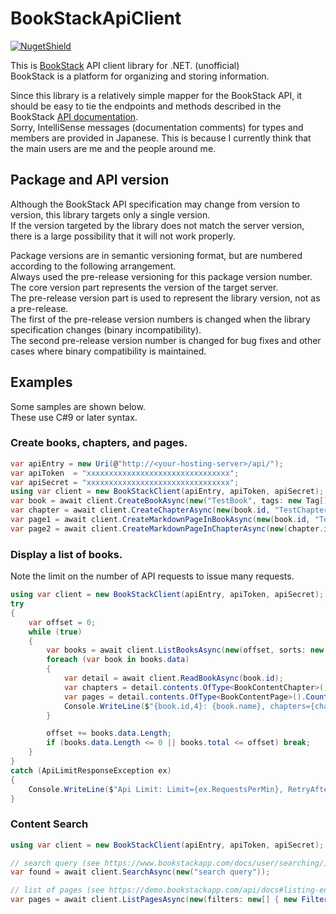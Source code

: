# BookStackApiClient

[![NugetShield]][NugetPackage]

[NugetPackage]: https://www.nuget.org/packages/BookStackApiClient
[NugetShield]: https://img.shields.io/nuget/v/BookStackApiClient

This is [BookStack](https://www.bookstackapp.com/) API client library for .NET. (unofficial)  
BookStack is a platform for organizing and storing information.


Since this library is a relatively simple mapper for the BookStack API, it should be easy to tie the endpoints and methods described in the BookStack [API documentation](https://demo.bookstackapp.com/api/docs).  
Sorry, IntelliSense messages (documentation comments) for types and members are provided in Japanese. This is because I currently think that the main users are me and the people around me.  

## Package and API version 

Although the BookStack API specification may change from version to version, this library targets only a single version.  
If the version targeted by the library does not match the server version, there is a large possibility that it will not work properly.  

Package versions are in semantic versioning format, but are numbered according to the following arrangement.  
Always used the pre-release versioning for this package version number.  
The core version part represents the version of the target server.  
The pre-release version part is used to represent the library version, not as a pre-release.  
The first of the pre-release version numbers is changed when the library specification changes (binary incompatibility).  
The second pre-release version number is changed for bug fixes and other cases where binary compatibility is maintained.  

## Examples

Some samples are shown below.  
These use C#9 or later syntax.  

### Create books, chapters, and pages.

```csharp
var apiEntry = new Uri(@"http://<your-hosting-server>/api/");
var apiToken  = "xxxxxxxxxxxxxxxxxxxxxxxxxxxxxxxx";
var apiSecret = "xxxxxxxxxxxxxxxxxxxxxxxxxxxxxxxx";
using var client = new BookStackClient(apiEntry, apiToken, apiSecret);
var book = await client.CreateBookAsync(new("TestBook", tags: new Tag[] { new("test") }));
var chapter = await client.CreateChapterAsync(new(book.id, "TestChapter"));
var page1 = await client.CreateMarkdownPageInBookAsync(new(book.id, "TestPage", "# Test page in book"));
var page2 = await client.CreateMarkdownPageInChapterAsync(new(chapter.id, "TestPage", "# Test page in chapter"));
```

### Display a list of books.

Note the limit on the number of API requests to issue many requests.  

```csharp
using var client = new BookStackClient(apiEntry, apiToken, apiSecret);
try
{
    var offset = 0;
    while (true)
    {
        var books = await client.ListBooksAsync(new(offset, sorts: new[] { "id", }));
        foreach (var book in books.data)
        {
            var detail = await client.ReadBookAsync(book.id);
            var chapters = detail.contents.OfType<BookContentChapter>().Count();
            var pages = detail.contents.OfType<BookContentPage>().Count();
            Console.WriteLine($"{book.id,4}: {book.name}, chapters={chapters}, pages={pages}");
        }

        offset += books.data.Length;
        if (books.data.Length <= 0 || books.total <= offset) break;
    }
}
catch (ApiLimitResponseException ex)
{
    Console.WriteLine($"Api Limit: Limit={ex.RequestsPerMin}, RetryAfter={ex.RetryAfter}");
}
```

### Content Search

```csharp
using var client = new BookStackClient(apiEntry, apiToken, apiSecret);

// search query (see https://www.bookstackapp.com/docs/user/searching/)
var found = await client.SearchAsync(new("search query"));

// list of pages (see https://demo.bookstackapp.com/api/docs#listing-endpoints)
var pages = await client.ListPagesAsync(new(filters: new[] { new Filter("filter", "expression") }));
```